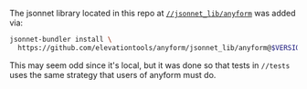 
The jsonnet library located in this repo at
[`//jsonnet_lib/anyform`](/jsonnet_lib/anyform) was added via:
```bash
jsonnet-bundler install \
  https://github.com/elevationtools/anyform/jsonnet_lib/anyform@$VERSION
```
This may seem odd since it's local, but it was done so that tests in
`//tests` uses the same strategy that users of anyform must do.

